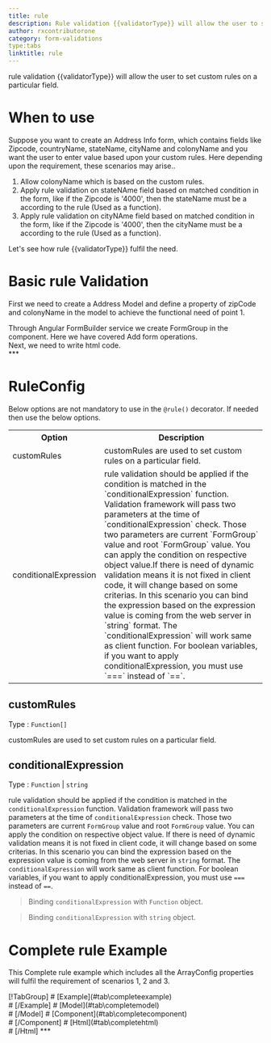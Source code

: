 ```yaml
---
title: rule 
description: Rule validation {{validatorType}} will allow the user to set custom rules on a particular field.
author: rxcontributorone
category: form-validations
type:tabs
linktitle: rule
---
```


<div class="title-bar"><p>rule validation {{validatorType}} will allow the user to set custom rules on a particular field.</p></div>

# When to use
Suppose you want to create an Address Info form, which contains fields like Zipcode, countryName, stateName, cityName and colonyName and you want the user to enter value based upon your custom rules. Here depending upon the requirement, these scenarios may arise..
<ol class='showHideElement'>
  <li>Allow colonyName which is based on the custom rules.</li>
  <li>Apply rule validation on stateNAme field based on matched condition in the form, like if the Zipcode is '4000', then the stateName must be a according to the rule (Used as a function).</li>
  <li>Apply rule validation on cityNAme field based on matched condition in the form, like if the Zipcode is '4000', then the cityName must be a according to the rule (Used as a function).</li>
</ol>
Let's see how rule {{validatorType}} fulfil the need.

# Basic rule Validation
First we need to create a Address Model and define a property of zipCode and colonyName in the model to achieve the functional need of point 1.
<div component="app-code" key="rule-add-model"></div>
Through Angular FormBuilder service we create FormGroup in the component.
Here we have covered Add form operations.

<div component="app-code" key="rule-add-component"></div>
Next, we need to write html code.
<div component="app-code" key="rule-add-html"></div> 
<div component="app-example-runner" ref-component="app-rule-add"></div>
***

# RuleConfig
Below options are not mandatory to use in the `@rule()` decorator. If needed then use the below options.

<table class="table table-bordered table-striped showHideElement">
<tr><th>Option</th><th>Description</th></tr>
<tr><td><a (click)='scrollTo("#customRules")' title="customRules">customRules</a></td><td>customRules are used to set custom rules on a particular field.</td></tr>
<tr><td><a (click)='scrollTo("#conditionalExpression")' title="conditionalExpression">conditionalExpression</a></td><td>rule validation should be applied if the condition is matched in the `conditionalExpression` function. Validation framework will pass two parameters at the time of `conditionalExpression` check. Those two parameters are current `FormGroup` value and root `FormGroup` value. You can apply the condition on respective object value.If there is need of dynamic validation means it is not fixed in client code, it will change based on some criterias. In this scenario you can bind the expression based on the expression value is coming from the web server in `string` format. The `conditionalExpression` will work same as client function. For boolean variables, if you want to apply conditionalExpression, you must use `===` instead of `==`.</td></tr>
</table>

## customRules 
Type :  `Function[]` 

customRules are used to set custom rules on a particular field.

<div component="app-code" key="rule-customRulesExample-model"></div> 
<div component="app-example-runner" ref-component="app-rule-customRules" title="rule {{validatorType}} with customRules" key="customRules"></div>

## conditionalExpression 
Type :  `Function`  |  `string` 

rule validation should be applied if the condition is matched in the `conditionalExpression` function. Validation framework will pass two parameters at the time of `conditionalExpression` check. Those two parameters are current `FormGroup` value and root `FormGroup` value. You can apply the condition on respective object value.
If there is need of dynamic validation means it is not fixed in client code, it will change based on some criterias. In this scenario you can bind the expression based on the expression value is coming from the web server in `string` format. The `conditionalExpression` will work same as client function. For boolean variables, if you want to apply conditionalExpression, you must use `===` instead of `==`.

> Binding `conditionalExpression` with `Function` object.
<div component="app-code" key="rule-conditionalExpressionExampleFunction-model"></div> 

> Binding `conditionalExpression` with `string` object.
<div component="app-code" key="rule-conditionalExpressionExampleString-model"></div>

<div component="app-example-runner" ref-component="app-rule-conditionalExpression" title="rule {{validatorType}} with conditionalExpression" key="conditionalExpression"></div>

# Complete rule Example

This Complete rule example which includes all the ArrayConfig properties will fulfil the requirement of scenarios 1, 2 and 3.

<div component="app-tabs" key="complete"></div>
[!TabGroup]
# [Example](#tab\completeexample)
<div component="app-example-runner" ref-component="app-rule-complete"></div>
# [/Example]
# [Model](#tab\completemodel)
<div component="app-code" key="rule-complete-model"></div> 
# [/Model]
# [Component](#tab\completecomponent)
<div component="app-code" key="rule-complete-component"></div> 
# [/Component]
# [Html](#tab\completehtml)
<div component="app-code" key="rule-complete-html"></div>
# [/Html]
***

